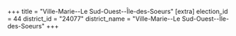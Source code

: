 +++
title = "Ville-Marie--Le Sud-Ouest--Île-des-Soeurs"
[extra]
election_id = 44
district_id = "24077"
district_name = "Ville-Marie--Le Sud-Ouest--Île-des-Soeurs"
+++
